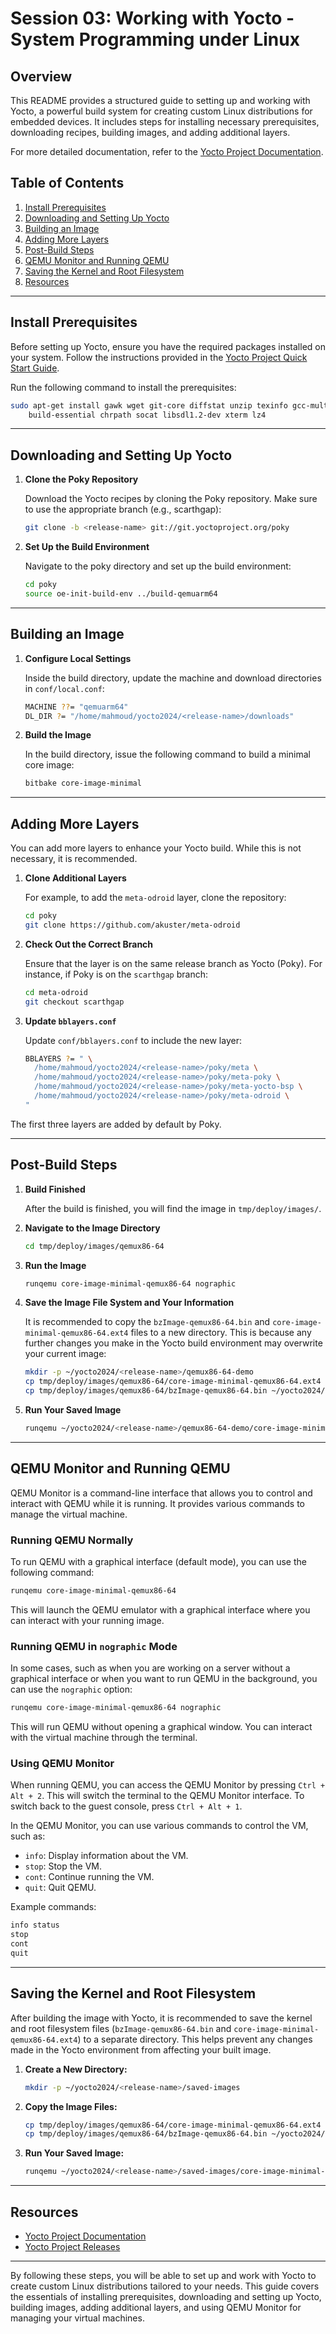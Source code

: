 # Session 03: Working with Yocto - System Programming under Linux

## Overview

This README provides a structured guide to setting up and working with Yocto, a powerful build system for creating custom Linux distributions for embedded devices. It includes steps for installing necessary prerequisites, downloading recipes, building images, and adding additional layers.

For more detailed documentation, refer to the [Yocto Project Documentation](https://docs.yoctoproject.org/index.html).

## Table of Contents

1. [Install Prerequisites](#install-prerequisites)
2. [Downloading and Setting Up Yocto](#downloading-and-setting-up-yocto)
3. [Building an Image](#building-an-image)
4. [Adding More Layers](#adding-more-layers)
5. [Post-Build Steps](#post-build-steps)
6. [QEMU Monitor and Running QEMU](#qemu-monitor-and-running-qemu)
7. [Saving the Kernel and Root Filesystem](#saving-the-kernel-and-root-filesystem)
8. [Resources](#resources)

---

## Install Prerequisites

Before setting up Yocto, ensure you have the required packages installed on your system. Follow the instructions provided in the [Yocto Project Quick Start Guide](https://docs.yoctoproject.org/brief-yoctoprojectqs/index.html).

Run the following command to install the prerequisites:

```sh
sudo apt-get install gawk wget git-core diffstat unzip texinfo gcc-multilib \
    build-essential chrpath socat libsdl1.2-dev xterm lz4
```

---

## Downloading and Setting Up Yocto

1. **Clone the Poky Repository**

   Download the Yocto recipes by cloning the Poky repository. Make sure to use the appropriate branch (e.g., scarthgap):

   ```sh
   git clone -b <release-name> git://git.yoctoproject.org/poky
   ```

2. **Set Up the Build Environment**

   Navigate to the poky directory and set up the build environment:

   ```sh
   cd poky
   source oe-init-build-env ../build-qemuarm64
   ```

---

## Building an Image

1. **Configure Local Settings**

   Inside the build directory, update the machine and download directories in `conf/local.conf`:

   ```sh
   MACHINE ??= "qemuarm64"
   DL_DIR ?= "/home/mahmoud/yocto2024/<release-name>/downloads"
   ```

2. **Build the Image**

   In the build directory, issue the following command to build a minimal core image:

   ```sh
   bitbake core-image-minimal
   ```

---

## Adding More Layers

You can add more layers to enhance your Yocto build. While this is not necessary, it is recommended.

1. **Clone Additional Layers**

   For example, to add the `meta-odroid` layer, clone the repository:

   ```sh
   cd poky
   git clone https://github.com/akuster/meta-odroid
   ```

2. **Check Out the Correct Branch**

   Ensure that the layer is on the same release branch as Yocto (Poky). For instance, if Poky is on the `scarthgap` branch:

   ```sh
   cd meta-odroid
   git checkout scarthgap
   ```

3. **Update `bblayers.conf`**

   Update `conf/bblayers.conf` to include the new layer:

   ```sh
   BBLAYERS ?= " \
     /home/mahmoud/yocto2024/<release-name>/poky/meta \
     /home/mahmoud/yocto2024/<release-name>/poky/meta-poky \
     /home/mahmoud/yocto2024/<release-name>/poky/meta-yocto-bsp \
     /home/mahmoud/yocto2024/<release-name>/poky/meta-odroid \
   "
   ```

The first three layers are added by default by Poky.

---

## Post-Build Steps

1. **Build Finished**

   After the build is finished, you will find the image in `tmp/deploy/images/`.

2. **Navigate to the Image Directory**

   ```sh
   cd tmp/deploy/images/qemux86-64
   ```

3. **Run the Image**

   ```sh
   runqemu core-image-minimal-qemux86-64 nographic
   ```

4. **Save the Image File System and Your Information**

   It is recommended to copy the `bzImage-qemux86-64.bin` and `core-image-minimal-qemux86-64.ext4` files to a new directory. This is because any further changes you make in the Yocto build environment may overwrite your current image:

   ```sh
   mkdir -p ~/yocto2024/<release-name>/qemux86-64-demo
   cp tmp/deploy/images/qemux86-64/core-image-minimal-qemux86-64.ext4 ~/yocto2024/<release-name>/qemux86-64-demo
   cp tmp/deploy/images/qemux86-64/bzImage-qemux86-64.bin ~/yocto2024/<release-name>/qemux86-64-demo 
   ```

5. **Run Your Saved Image**

   ```sh
   runqemu ~/yocto2024/<release-name>/qemux86-64-demo/core-image-minimal-qemux86-64.ext4 ~/yocto2024/<release-name>/qemux86-64-demo/bzImage-qemux86-64.bin nographic
   ```

---

## QEMU Monitor and Running QEMU

QEMU Monitor is a command-line interface that allows you to control and interact with QEMU while it is running. It provides various commands to manage the virtual machine.

### Running QEMU Normally

To run QEMU with a graphical interface (default mode), you can use the following command:

```sh
runqemu core-image-minimal-qemux86-64
```

This will launch the QEMU emulator with a graphical interface where you can interact with your running image.

### Running QEMU in `nographic` Mode

In some cases, such as when you are working on a server without a graphical interface or when you want to run QEMU in the background, you can use the `nographic` option:

```sh
runqemu core-image-minimal-qemux86-64 nographic
```

This will run QEMU without opening a graphical window. You can interact with the virtual machine through the terminal.

### Using QEMU Monitor

When running QEMU, you can access the QEMU Monitor by pressing `Ctrl + Alt + 2`. This will switch the terminal to the QEMU Monitor interface. To switch back to the guest console, press `Ctrl + Alt + 1`.

In the QEMU Monitor, you can use various commands to control the VM, such as:

- `info`: Display information about the VM.
- `stop`: Stop the VM.
- `cont`: Continue running the VM.
- `quit`: Quit QEMU.

Example commands:

```sh
info status
stop
cont
quit
```

---

## Saving the Kernel and Root Filesystem

After building the image with Yocto, it is recommended to save the kernel and root filesystem files (`bzImage-qemux86-64.bin` and `core-image-minimal-qemux86-64.ext4`) to a separate directory. This helps prevent any changes made in the Yocto environment from affecting your built image.

1. **Create a New Directory:**

   ```sh
   mkdir -p ~/yocto2024/<release-name>/saved-images
   ```

2. **Copy the Image Files:**

   ```sh
   cp tmp/deploy/images/qemux86-64/core-image-minimal-qemux86-64.ext4 ~/yocto2024/<release-name>/saved-images
   cp tmp/deploy/images/qemux86-64/bzImage-qemux86-64.bin ~/yocto2024/<release-name>/saved-images
   ```

3. **Run Your Saved Image:**

   ```sh
   runqemu ~/yocto2024/<release-name>/saved-images/core-image-minimal-qemux86-64.ext4 ~/yocto2024/<release-name>/saved-images/bzImage-qemux86-64.bin nographic
   ```

---

## Resources

- [Yocto Project Documentation](https://docs.yoctoproject.org/index.html)
- [Yocto Project Releases](https://wiki.yoctoproject.org/wiki/Releases)

---

By following these steps, you will be able to set up and work with Yocto to create custom Linux distributions tailored to your needs. This guide covers the essentials of installing prerequisites, downloading and setting up Yocto, building images, adding additional layers, and using QEMU Monitor for managing your virtual machines.
